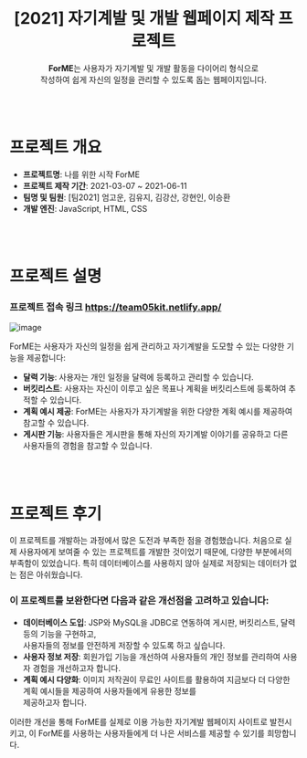 <br>

<h1 align="center">[2021] 자기계발 및 개발 웹페이지 제작 프로젝트</h1>
<p align="center"><strong>ForME</strong>는 사용자가 자기계발 및 개발 활동을 다이어리 형식으로 <br>
작성하여 쉽게 자신의 일정을 관리할 수 있도록 돕는 웹페이지입니다.</p>

<br>
<br>

# 프로젝트 개요
- **프로젝트명**: 나를 위한 시작 ForME
- **프로젝트 제작 기간**: 2021-03-07 ~ 2021-06-11
- **팀명 및 팀원**: [팀2021] 엄고운, 김유지, 김강산, 강현인, 이승환
- **개발 엔진**: JavaScript, HTML, CSS

<br>
<br>

# 프로젝트 설명

### 프로젝트 접속 링크 <a href="https://team05kit.netlify.app/" style="color: black !important;">https://team05kit.netlify.app/</a>
![image](https://github.com/EUMGOUN01/ForME/assets/81938827/9167408e-f528-4c06-91f5-ebb2a6b6bc17)

ForME는 사용자가 자신의 일정을 쉽게 관리하고 자기계발을 도모할 수 있는 다양한 기능을 제공합니다:

- **달력 기능**: 사용자는 개인 일정을 달력에 등록하고 관리할 수 있습니다.
- **버킷리스트**: 사용자는 자신이 이루고 싶은 목표나 계획을 버킷리스트에 등록하여 추적할 수 있습니다.
- **계획 예시 제공**: ForME는 사용자가 자기계발을 위한 다양한 계획 예시를 제공하여 참고할 수 있습니다.
- **게시판 기능**: 사용자들은 게시판을 통해 자신의 자기계발 이야기를 공유하고 다른 사용자들의 경험을 참고할 수 있습니다.

<br>
<br>

# 프로젝트 후기

이 프로젝트를 개발하는 과정에서 많은 도전과 부족한 점을 경험했습니다. 처음으로 실제 사용자에게 보여줄 수 있는 프로젝트를 개발한 것이었기 때문에, 다양한 부분에서의 부족함이 있었습니다. 특히 데이터베이스를 사용하지 않아 실제로 저장되는 데이터가 없는 점은 아쉬웠습니다.

### 이 프로젝트를 보완한다면 다음과 같은 개선점을 고려하고 있습니다:
- **데이터베이스 도입**: JSP와 MySQL을 JDBC로 연동하여 게시판, 버킷리스트, 달력 등의 기능을 구현하고, <br> 사용자들의 정보를 안전하게 저장할 수 있도록 하고 싶습니다.
- **사용자 정보 저장**: 회원가입 기능을 개선하여 사용자들의 개인 정보를 관리하여 사용자 경험을 개선하고자 합니다.
- **계획 예시 다양화**: 이미지 저작권이 무료인 사이트를 활용하여 지금보다 더 다양한 계획 예시들을 제공하여 사용자들에게 유용한 정보를 <br>제공하고자 합니다.

이러한 개선을 통해 ForME를 실제로 이용 가능한 자기계발 웹페이지 사이트로 발전시키고, 이 ForME를 사용하는 사용자들에게 더 나은 서비스를 제공할 수 있기를 희망합니다.

<br>
<br>
